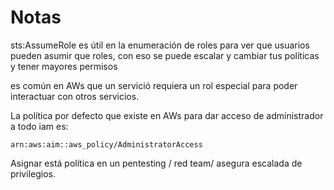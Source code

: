 # Notas

sts:AssumeRole es útil en la enumeración de roles para ver que usuarios pueden asumir que roles, con eso se puede escalar y cambiar tus políticas y tener mayores permisos

es común en AWs que un servició requiera un rol especial para poder interactuar con otros servicios.



La política por defecto que existe en AWs para dar acceso de administrador a todo iam es:

```
arn:aws:aim::aws_policy/AdministratorAccess
```

Asignar está política en un pentesting / red team/ asegura escalada de privilegios.

